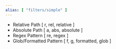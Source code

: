 ```yaml
---
alias: [ "filters/simple" ]
---
```

- Relative Path \[ r, rel, relative \]
- Absolute Path \[ a, abs, absolute \]
- Regex Pattern \[ re, regex \]
- Glob/Formatted Pattern \[ f, g, formatted, glob \]
